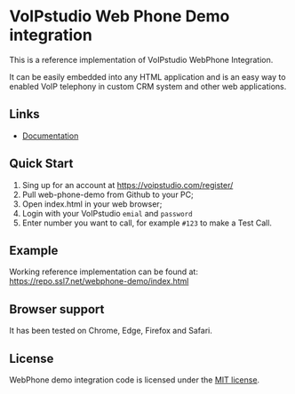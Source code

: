 # VoIPstudio Web Phone Demo integration

This is a reference implementation of VoIPstudio WebPhone Integration.

It can be easily embedded into any HTML application and is an easy way to enabled VoIP telephony in custom CRM system and other web applications.


## Links

* [Documentation](https://voipstudio.com/docs/administrator/integrations/webphone/)


## Quick Start 

1. Sing up for an account at https://voipstudio.com/register/
2. Pull web-phone-demo from Github to your PC;
3. Open index.html in your web browser;
4. Login with your VoIPstudio `emial` and `password`
5. Enter number you want to call, for example `#123` to make a Test Call.


## Example  

Working reference implementation can be found at: https://repo.ssl7.net/webphone-demo/index.html


## Browser support

It has been tested on Chrome, Edge, Firefox and Safari.


## License

WebPhone demo integration code is licensed under the [MIT license](https://raw.githubusercontent.com/VoIPstudio/webphone-demo/main/LICENSE).
